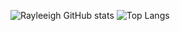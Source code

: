 ![Rayleeigh GitHub stats](https://github-readme-stats-git-masterorgs-github-readme-stats-team.vercel.app/api?username=sandkohler&theme=dark&show_icons=true&hide_border=true&layout=compact&include_orgs=true)
![Top Langs](https://github-readme-stats-git-masterorgs-github-readme-stats-team.vercel.app/api/top-langs/?username=rayleeigh&include_orgs=true&theme=dark&show_icons=true&hide_border=true&layout=compact)
